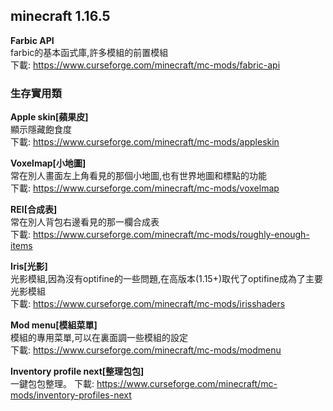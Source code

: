 ## minecraft 1.16.5
**Farbic API**  
farbic的基本函式庫,許多模組的前置模組  
下載: https://www.curseforge.com/minecraft/mc-mods/fabric-api

### 生存實用類  
**Apple skin[蘋果皮]**  
顯示隱藏飽食度  
下載: https://www.curseforge.com/minecraft/mc-mods/appleskin

**Voxelmap[小地圖]**  
常在別人畫面左上角看見的那個小地圖,也有世界地圖和標點的功能  
下載: https://www.curseforge.com/minecraft/mc-mods/voxelmap

**REI[合成表]**  
常在別人背包右邊看見的那一欄合成表  
下載: https://www.curseforge.com/minecraft/mc-mods/roughly-enough-items

**Iris[光影]**  
光影模組,因為沒有optifine的一些問題,在高版本(1.15+)取代了optifine成為了主要光影模組  
下載: https://www.curseforge.com/minecraft/mc-mods/irisshaders

**Mod menu[模組菜單]**  
模組的專用菜單,可以在裏面調一些模組的設定  
下載: https://www.curseforge.com/minecraft/mc-mods/modmenu

**Inventory profile next[整理包包]**  
一鍵包包整理。
下載: https://www.curseforge.com/minecraft/mc-mods/inventory-profiles-next

